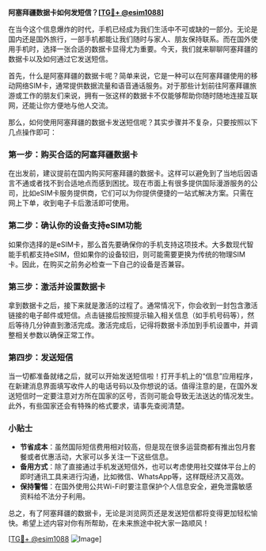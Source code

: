 **阿塞拜疆数据卡如何发短信？[[TG💪+ @esim1088](https://t.me/s/esim1088)]**

在当今这个信息爆炸的时代，手机已经成为我们生活中不可或缺的一部分。无论是国内还是国外旅行，一部手机都能让我们随时与家人、朋友保持联系。而在国外使用手机时，选择一张合适的数据卡显得尤为重要。今天，我们就来聊聊阿塞拜疆的数据卡以及如何通过它发送短信。

首先，什么是阿塞拜疆的数据卡呢？简单来说，它是一种可以在阿塞拜疆使用的移动网络SIM卡，通常提供数据流量和语音通话服务。对于那些计划前往阿塞拜疆旅游或工作的朋友们来说，拥有一张这样的数据卡不仅能够帮助你随时随地连接互联网，还能让你方便地与他人交流。

那么，如何使用阿塞拜疆的数据卡发送短信呢？其实步骤并不复杂，只要按照以下几点操作即可：

### 第一步：购买合适的阿塞拜疆数据卡

在出发前，建议提前在国内购买阿塞拜疆的数据卡。这样可以避免到了当地后因语言不通或者找不到合适地点而感到困扰。现在市面上有很多提供国际漫游服务的公司，比如eSIM卡服务提供商，它们可以为你提供便捷的一站式解决方案。只需在网上下单，收到电子卡后激活即可使用。

### 第二步：确认你的设备支持eSIM功能

如果你选择的是eSIM卡，那么首先要确保你的手机支持这项技术。大多数现代智能手机都支持eSIM，但如果你的设备较旧，则可能需要更换为传统的物理SIM卡。因此，在购买之前务必检查一下自己的设备是否兼容。

### 第三步：激活并设置数据卡

拿到数据卡之后，接下来就是激活的过程了。通常情况下，你会收到一封包含激活链接的电子邮件或短信。点击链接后按照提示输入相关信息（如手机号码等），然后等待几分钟直到激活完成。激活完成后，记得将数据卡添加到手机设置中，并调整相关参数以确保正常工作。

### 第四步：发送短信

当一切都准备就绪之后，就可以开始发送短信啦！打开手机上的“信息”应用程序，在新建消息界面填写收件人的电话号码以及你想说的话。值得注意的是，在国外发送短信时一定要注意对方所在国家的区号，否则可能会导致无法送达的情况发生。此外，有些国家还会有特殊的格式要求，请事先查阅清楚。

### 小贴士

- **节省成本**：虽然国际短信费用相对较高，但是现在很多运营商都有推出包月套餐或者优惠活动，大家可以多关注一下这些信息。
- **备用方式**：除了直接通过手机发送短信外，也可以考虑使用社交媒体平台上的即时通讯工具来进行沟通，比如微信、WhatsApp等，这样既经济又高效。
- **保持警惕**：在国外使用公共Wi-Fi时要注意保护个人信息安全，避免泄露敏感资料给不法分子利用。

总之，有了阿塞拜疆的数据卡，无论是浏览网页还是发送短信都将变得更加轻松愉快。希望上述内容对你有所帮助，在未来旅途中祝大家一路顺风！

[[TG💪+ @esim1088](https://t.me/s/esim1088) ![Image](https://i.postimg.cc/4NQfJmqS/Snipaste-2025-05-13-00-14-12.png)]